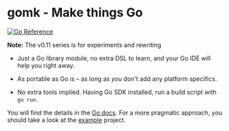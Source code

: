 # gomk - Make things Go
[![Go
Reference](https://pkg.go.dev/badge/git.fractalqb.de/fractalqb/gomk.svg)](https://pkg.go.dev/git.fractalqb.de/fractalqb/gomk)

**Note:** The v0.11 series is for experiments and rewriting

- Just a Go library module, no extra DSL to learn, and your Go IDE
  will help you right away.

- As portable as Go is – as long as _you_ don't add any platform
  specifics.

- No extra tools implied. Having Go SDK installed, run a build script
  with `go run`.

You will find the details in the [Go
docs](https://pkg.go.dev/git.fractalqb.de/fractalqb/gomk). For a more
pragmatic approach, you should take a look at the
[example](./example/mk.go) project.
